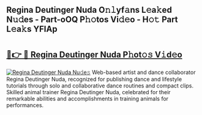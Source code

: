 ## Regina Deutinger Nuda O𝚗𝚕yf𝚊ns L𝚎a𝚔ed N𝚞𝚍es - Part-oOQ P𝚑𝚘tos Vi𝚍𝚎o - H𝚘𝚝 Part L𝚎a𝚔s YFIAp

# <h2><a href="http://kf24f8.oniu.top/?m=Regina+Deutinger+Nuda">🔗👉 🔴 Regina Deutinger Nuda P𝚑ot𝚘𝚜 V𝚒d𝚎o</a></h2>

[![Regina Deutinger Nuda Nu𝚍e𝚜](https://i.imgur.com/0qMVB7G.gif)](http://kf24f8.oniu.top/?m=Regina+Deutinger+Nuda)
Web-based artist and dance collaborator Regina Deutinger Nuda, recognized for publishing dance and lifestyle tutorials through solo and collaborative dance routines and compact clips. Skilled animal trainer Regina Deutinger Nuda, celebrated for their remarkable abilities and accomplishments in training animals for performances.  
